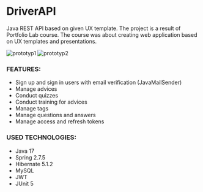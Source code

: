 # DriverAPI
Java REST API based on given UX template. 
The project is a result of Portfolio Lab course. The course was about creating web application based on UX templates and presentations.

![prototyp1](https://user-images.githubusercontent.com/24356805/201315205-06f1379a-37a9-42a7-a789-5ce05ed1b36c.jpg)
![prototyp2](https://user-images.githubusercontent.com/24356805/201315218-e95bbc33-08bb-4baa-bbdd-fd076061f30a.jpg)

### FEATURES:
* Sign up and sign in users with email verification (JavaMailSender)
* Manage advices
* Conduct quizzes
* Conduct training for advices
* Manage tags
* Manage questions and answers
* Manage access and refresh tokens


### USED TECHNOLOGIES:
* Java 17
* Spring 2.7.5
* Hibernate 5.1.2
* MySQL
* JWT
* JUnit 5
